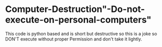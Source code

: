 # Computer-Destruction"-Do-not-execute-on-personal-computers"
This code is python based and is short but destructive so this is a joke so DON'T execute without proper Permission and don't take it lightly.
